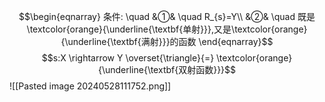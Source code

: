 $$\begin{eqnarray}
条件: \quad
&①& \quad R_{s}=Y\\
&②& \quad 既是\textcolor{orange}{\underline{\textbf{单射}}},又是\textcolor{orange}{\underline{\textbf{满射}}}的函数
\end{eqnarray}$$
$$s:X \rightarrow Y \overset{\triangle}{=} \textcolor{orange}{\underline{\textbf{双射函数}}}$$
![[Pasted image 20240528111752.png]]